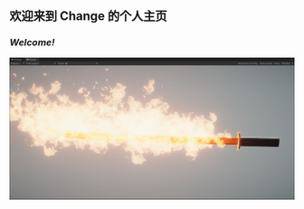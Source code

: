 ## **欢迎来到 Change 的个人主页**
### *Welcome!*

![Image](https://github.com/CHANGEYOOO/CHANGEYOOO.github.io/blob/gh-pages/image1.png)
